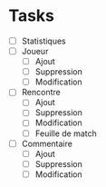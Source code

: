 # Tasks
 - [ ] Statistiques
 - [ ] Joueur
   - [ ] Ajout
   - [ ] Suppression
   - [ ] Modification
 - [ ] Rencontre
   - [ ] Ajout
   - [ ] Suppression
   - [ ] Modification
   - [ ] Feuille de match
 - [ ] Commentaire
   - [ ] Ajout
   - [ ] Suppression
   - [ ] Modification
